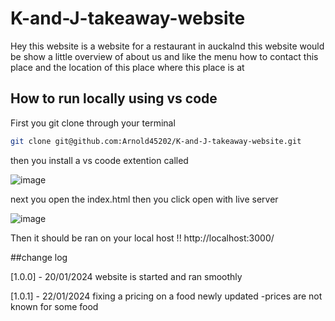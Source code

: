 # K-and-J-takeaway-website
Hey this website is a website for a restaurant in auckalnd this website would be show a little overview of about us and like the menu how to contact this place and the location of this place where this place is at

## How to run locally using vs code

First you git clone through your terminal

```bash
git clone git@github.com:Arnold45202/K-and-J-takeaway-website.git
```

then you install a vs coode extention called 

![image](https://github.com/Arnold45202/K-and-J-takeaway-website/assets/143671110/587d32d2-d088-4a4f-adbe-85e3e697a2ce)

next you open the index.html then you click open with live server 

![image](https://github.com/Arnold45202/K-and-J-takeaway-website/assets/143671110/05607dbe-5c23-4ce5-aa06-18350ef87ad3)


Then it should be ran on your local host !! http://localhost:3000/

##change log

[1.0.0] - 20/01/2024 website is started and ran smoothly 

[1.0.1] - 22/01/2024 fixing a pricing on a food newly updated 
-prices are not known for some food 

